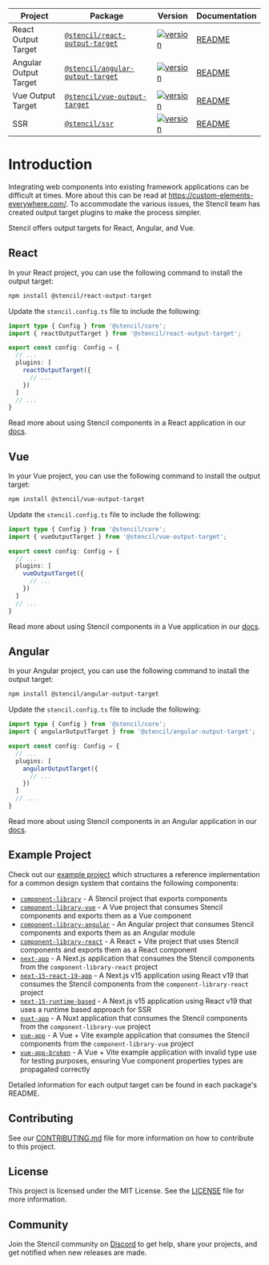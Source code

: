 | Project               | Package                                                                                          | Version                                                                                                                                            | Documentation                                        |
| --------------------- | ------------------------------------------------------------------------------------------------ | -------------------------------------------------------------------------------------------------------------------------------------------------- | ---------------------------------------------------- |
| React Output Target   | [`@stencil/react-output-target`](https://www.npmjs.com/package/@stencil/react-output-target)     | [![version](https://img.shields.io/npm/v/@stencil/react-output-target/latest.svg)](https://www.npmjs.com/package/@stencil/react-output-target)     | [README](./packages/react/README.md)                 |
| Angular Output Target | [`@stencil/angular-output-target`](https://www.npmjs.com/package/@stencil/angular-output-target) | [![version](https://img.shields.io/npm/v/@stencil/angular-output-target/latest.svg)](https://www.npmjs.com/package/@stencil/angular-output-target) | [README](./packages/angular/README.md)               |
| Vue Output Target     | [`@stencil/vue-output-target`](https://www.npmjs.com/package/@stencil/vue-output-target)         | [![version](https://img.shields.io/npm/v/@stencil/vue-output-target/latest.svg)](https://www.npmjs.com/package/@stencil/vue-output-target)         | [README](./packages/vue/README.md)                   |
| SSR                   | [`@stencil/ssr`](https://www.npmjs.com/package/@stencil/ssr)                                     | [![version](https://img.shields.io/npm/v/@stencil/ssr/latest.svg)](https://www.npmjs.com/package/@stencil/ssr)                                     | [README](./packages/ssr/README.md)                   |

# Introduction

Integrating web components into existing framework applications can be difficult at times. More about this can be read at https://custom-elements-everywhere.com/. To accommodate the various issues, the Stencil team has created output target plugins to make the process simpler.

Stencil offers output targets for React, Angular, and Vue.

## React

In your React project, you can use the following command to install the output target:

```bash
npm install @stencil/react-output-target
```

Update the `stencil.config.ts` file to include the following:

```ts
import type { Config } from '@stencil/core';
import { reactOutputTarget } from '@stencil/react-output-target';

export const config: Config = {
  // ...
  plugins: [
    reactOutputTarget({
      // ...
    })
  ]
  // ...
}
```

Read more about using Stencil components in a React application in our [docs](https://stenciljs.com/docs/react).

## Vue

In your Vue project, you can use the following command to install the output target:

```bash
npm install @stencil/vue-output-target
```

Update the `stencil.config.ts` file to include the following:

```ts
import type { Config } from '@stencil/core';
import { vueOutputTarget } from '@stencil/vue-output-target';

export const config: Config = {
  // ...
  plugins: [
    vueOutputTarget({
      // ...
    })
  ]
  // ...
}
```

Read more about using Stencil components in a Vue application in our [docs](https://stenciljs.com/docs/vue).

## Angular

In your Angular project, you can use the following command to install the output target:

```bash
npm install @stencil/angular-output-target
```

Update the `stencil.config.ts` file to include the following:

```ts
import type { Config } from '@stencil/core';
import { angularOutputTarget } from '@stencil/angular-output-target';

export const config: Config = {
  // ...
  plugins: [
    angularOutputTarget({
      // ...
    })
  ]
  // ...
}
```

Read more about using Stencil components in an Angular application in our [docs](https://stenciljs.com/docs/angular).

## Example Project

Check out our [example project](https://github.com/stenciljs/output-targets/blob/main/example-project/component-library) which structures a reference implementation for a common design system that contains the following components:

- [`component-library`](https://github.com/stenciljs/output-targets/blob/main/example-project/component-library) - A Stencil project that exports components
- [`component-library-vue`](https://github.com/stenciljs/output-targets/blob/main/example-project/component-library-vue) - A Vue project that consumes Stencil components and exports them as a Vue component
- [`component-library-angular`](https://github.com/stenciljs/output-targets/blob/main/example-project/component-library-angular) - An Angular project that consumes Stencil components and exports them as an Angular module
- [`component-library-react`](https://github.com/stenciljs/output-targets/blob/main/example-project/component-library-react) - A React + Vite project that uses Stencil components and exports them as a React component
- [`next-app`](https://github.com/stenciljs/output-targets/blob/main/example-project/next-app) - A Next.js application that consumes the Stencil components from the `component-library-react` project
- [`next-15-react-19-app`](https://github.com/stenciljs/output-targets/blob/main/example-project/next-15-react-19-app) - A Next.js v15 application using React v19 that consumes the Stencil components from the `component-library-react` project
- [`next-15-runtime-based`](https://github.com/stenciljs/output-targets/blob/main/example-project/next-15-runtime-based) - A Next.js v15 application using React v19 that uses a runtime based approach for SSR
- [`nuxt-app`](https://github.com/stenciljs/output-targets/blob/main/example-project/nuxt-app) - A Nuxt application that consumes the Stencil components from the `component-library-vue` project
- [`vue-app`](https://github.com/stenciljs/output-targets/blob/main/example-project/vue-app) - A Vue + Vite example application that consumes the Stencil components from the `component-library-vue` project
- [`vue-app-broken`](https://github.com/stenciljs/output-targets/blob/main/example-project/vue-app-broken) - A Vue + Vite example application with invalid type use for testing purposes, ensuring Vue component properties types are propagated correctly

Detailed information for each output target can be found in each package's README.

## Contributing

See our [CONTRIBUTING.md](./CONTRIBUTING.md) file for more information on how to contribute to this project.

## License

This project is licensed under the MIT License. See the [LICENSE](./LICENSE) file for more information.

## Community

Join the Stencil community on [Discord](https://chat.stenciljs.com/) to get help, share your projects, and get notified when new releases are made.
